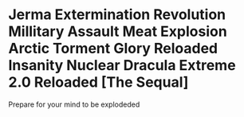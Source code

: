 # Jerma Extermination Revolution Millitary Assault Meat Explosion Arctic Torment Glory Reloaded Insanity Nuclear Dracula Extreme 2.0 Reloaded [The Sequal]
 Prepare for your mind to be explodeded
